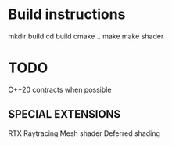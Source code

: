 # Build instructions
mkdir build
cd build
cmake ..
make
make shader

# TODO
C++20 contracts when possible

## SPECIAL EXTENSIONS
RTX Raytracing
Mesh shader
Deferred shading
